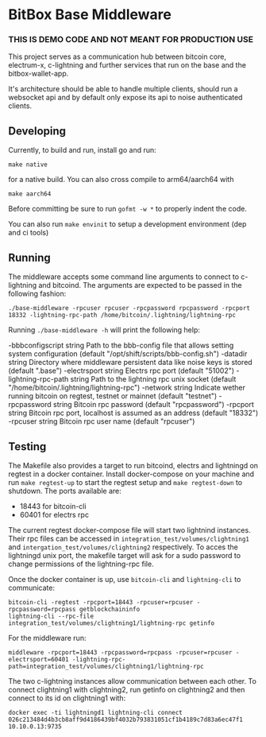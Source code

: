 # BitBox Base Middleware

### THIS IS DEMO CODE AND NOT MEANT FOR PRODUCTION USE

This project serves as a communication hub between bitcoin core, electrum-x,
c-lightning and further services that run on the base and the
bitbox-wallet-app.

It's architecture should be able to handle multiple clients, should run a
websocket api and by default only expose its api to noise authenticated
clients.

## Developing

Currently, to build and run, install go and run:

    make native

for a native build. You can also cross compile to arm64/aarch64 with

    make aarch64

Before committing be sure to run `gofmt -w *` to properly indent the code.

You can also run `make envinit` to setup a development environment (dep and ci
tools)

## Running

The middleware accepts some command line arguments to connect to c-lightning
and bitcoind. The arguments are expected to be passed in the following fashion:

    ./base-middleware -rpcuser rpcuser -rpcpassword rpcpassword -rpcport 18332 -lightning-rpc-path /home/bitcoin/.lightning/lightning-rpc

Running `./base-middleware -h` will print the following help:
    
  -bbbconfigscript string
    	Path to the bbb-config file that allows setting system configuration (default "/opt/shift/scripts/bbb-config.sh")
  -datadir string
    	Directory where middleware persistent data like noise keys is stored (default ".base")
  -electrsport string
    	Electrs rpc port (default "51002")
  -lightning-rpc-path string
    	Path to the lightning rpc unix socket (default "/home/bitcoin/.lightning/lightning-rpc")
  -network string
    	Indicate wether running bitcoin on regtest, testnet or mainnet (default "testnet")
  -rpcpassword string
    	Bitcoin rpc password (default "rpcpassword")
  -rpcport string
    	Bitcoin rpc port, localhost is assumed as an address (default "18332")
  -rpcuser string
    	Bitcoin rpc user name (default "rpcuser")

## Testing

The Makefile also provides a target to run bitcoind, electrs and lightningd on
regtest in a docker container. Install docker-compose on your machine and run
`make regtest-up` to start the regtest setup and `make regtest-down` to shutdown.
The ports available are:

 - 18443 for bitcoin-cli
 - 60401 for electrs rpc

The current regtest docker-compose file will start two lightnind instances. Their
rpc files can be accessed in `integration_test/volumes/clightning1` and 
`intergation_test/volumes/clightning2` respectively.
To acces the lightningd unix port, the makefile target will ask for a sudo password 
to change permissions of the lightning-rpc file.

Once the docker container is up, use `bitcoin-cli` and `lightning-cli` to communicate:

    bitcoin-cli -regtest -rpcport=18443 -rpcuser=rpcuser -rpcpassword=rpcpass getblockchaininfo
    lightning-cli --rpc-file integration_test/volumes/clightning1/lightning-rpc getinfo

For the middleware run:

    middleware -rpcport=18443 -rpcpassword=rpcpass -rpcuser=rpcuser -electrsport=60401 -lightning-rpc-path=integration_test/volumes/clightning1/lightning-rpc

The two c-lightning instances allow communication between each other. To
connect clightning1 with clightning2, run getinfo on clightning2 and then
connect to its id on clightning1 with:

    docker exec -ti lightningd1 lightning-cli connect 026c213484d4b3cb8aff9d4186439bf4032b793831051cf1b4189c7d83a6ec47f1 10.10.0.13:9735

